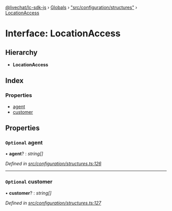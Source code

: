 [@livechat/lc-sdk-js](../README.md) › [Globals](../globals.md) › ["src/configuration/structures"](../modules/_src_configuration_structures_.md) › [LocationAccess](_src_configuration_structures_.locationaccess.md)

# Interface: LocationAccess

## Hierarchy

* **LocationAccess**

## Index

### Properties

* [agent](_src_configuration_structures_.locationaccess.md#optional-agent)
* [customer](_src_configuration_structures_.locationaccess.md#optional-customer)

## Properties

### `Optional` agent

• **agent**? : *string[]*

*Defined in [src/configuration/structures.ts:126](https://github.com/livechat/lc-sdk-js/blob/21d7a55/src/configuration/structures.ts#L126)*

___

### `Optional` customer

• **customer**? : *string[]*

*Defined in [src/configuration/structures.ts:127](https://github.com/livechat/lc-sdk-js/blob/21d7a55/src/configuration/structures.ts#L127)*
